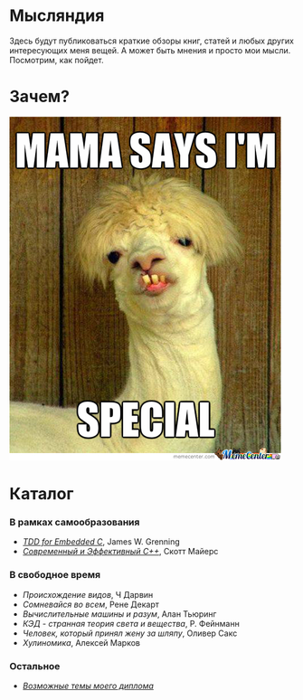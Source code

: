 # Мысляндия
Здесь будут публиковаться краткие обзоры книг, статей и любых других интересующих меня вещей. А может быть мнения и просто мои мысли. Посмотрим, как пойдет.

# Зачем?
![WHY](images/meme.jpeg)


# Каталог

### В рамках самообразования
- [_TDD for Embedded C_](TDD_For_Embedded_C/), James W. Grenning
- [_Современный и Эффективный C++_](effective_modern_cpp/), Скотт Майерс

### В свободное время
- _Происхождение видов_, Ч Дарвин
- _Сомневайся во всем_, Рене Декарт
- _Вычислительные машины и разум_, Алан Тьюринг
- _КЭД - странная теория света и вещества_, Р. Фейнманн
- _Человек, который принял жену за шляпу_, Оливер Сакс
- _Хулиномика_, Алексей Марков

### Остальное
- [_Возможные темы моего диплома_](topics_for_diploma/)
